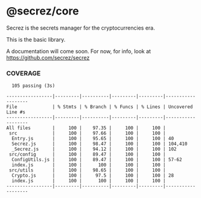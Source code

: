 # @secrez/core

Secrez is the secrets manager for the cryptocurrencies era.

This is the basic library.

A documentation will come soon. For now, for info, look at https://github.com/secrez/secrez


### COVERAGE

```
  105 passing (3s)

-----------------|---------|----------|---------|---------|-------------------
File             | % Stmts | % Branch | % Funcs | % Lines | Uncovered Line #s 
-----------------|---------|----------|---------|---------|-------------------
All files        |     100 |    97.35 |     100 |     100 |                   
 src             |     100 |    97.66 |     100 |     100 |                   
  Entry.js       |     100 |    95.65 |     100 |     100 | 40                
  Secrez.js      |     100 |    98.47 |     100 |     100 | 104,410           
  _Secrez.js     |     100 |    94.12 |     100 |     100 | 102               
 src/config      |     100 |    89.47 |     100 |     100 |                   
  ConfigUtils.js |     100 |    89.47 |     100 |     100 | 57-62             
  index.js       |     100 |      100 |     100 |     100 |                   
 src/utils       |     100 |    98.65 |     100 |     100 |                   
  Crypto.js      |     100 |     97.5 |     100 |     100 | 28                
  index.js       |     100 |      100 |     100 |     100 |                   
-----------------|---------|----------|---------|---------|-------------------

```
